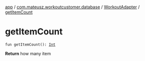 [app](../../index.md) / [com.mateusz.workoutcustomer.database](../index.md) / [WorkoutAdapter](index.md) / [getItemCount](./get-item-count.md)

# getItemCount

`fun getItemCount(): `[`Int`](https://kotlinlang.org/api/latest/jvm/stdlib/kotlin/-int/index.html)

**Return**
how many item

